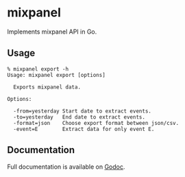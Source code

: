 # mixpanel

Implements mixpanel API in Go.

## Usage
```
% mixpanel export -h
Usage: mixpanel export [options]

  Exports mixpanel data.

Options:

  -from=yesterday Start date to extract events.
  -to=yesterday   End date to extract events.
  -format=json    Choose export format between json/csv.
  -event=E        Extract data for only event E.
```

## Documentation

Full documentation is available on [Godoc](https://godoc.org/github.com/cskksc/mixpanel).

